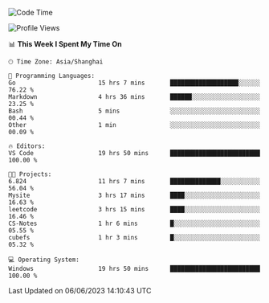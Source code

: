 <!--START_SECTION:waka-->
![Code Time](http://img.shields.io/badge/Code%20Time-974%20hrs%204%20mins-blue)

![Profile Views](http://img.shields.io/badge/Profile%20Views-0-blue)

📊 **This Week I Spent My Time On** 

```text
🕑︎ Time Zone: Asia/Shanghai

💬 Programming Languages: 
Go                       15 hrs 7 mins       ███████████████████░░░░░░   76.22 % 
Markdown                 4 hrs 36 mins       ██████░░░░░░░░░░░░░░░░░░░   23.25 % 
Bash                     5 mins              ░░░░░░░░░░░░░░░░░░░░░░░░░   00.44 % 
Other                    1 min               ░░░░░░░░░░░░░░░░░░░░░░░░░   00.09 % 

🔥 Editors: 
VS Code                  19 hrs 50 mins      █████████████████████████   100.00 % 

🐱‍💻 Projects: 
6.824                    11 hrs 7 mins       ██████████████░░░░░░░░░░░   56.04 % 
Mysite                   3 hrs 17 mins       ████░░░░░░░░░░░░░░░░░░░░░   16.63 % 
leetcode                 3 hrs 15 mins       ████░░░░░░░░░░░░░░░░░░░░░   16.46 % 
CS-Notes                 1 hr 6 mins         █░░░░░░░░░░░░░░░░░░░░░░░░   05.55 % 
cubefs                   1 hr 3 mins         █░░░░░░░░░░░░░░░░░░░░░░░░   05.32 % 

💻 Operating System: 
Windows                  19 hrs 50 mins      █████████████████████████   100.00 % 
```


 Last Updated on 06/06/2023 14:10:43 UTC
<!--END_SECTION:waka-->